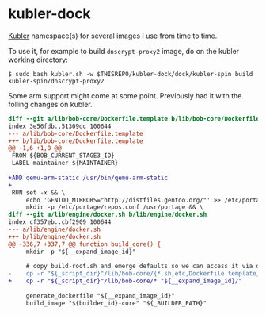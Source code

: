 # kubler-dock

[Kubler](https://github.com/edannenberg/kubler) namespace(s) for several images I use from time to time.

To use it, for example to build `dnscrypt-proxy2` image, do on the kubler working directory:
```
$ sudo bash kubler.sh -w $THISREPO/kubler-dock/dock/kubler-spin build kubler-spin/dnscrypt-proxy2
```

Some arm support might come at some point. Previously had it with the folling changes on kubler.

```patch
diff --git a/lib/bob-core/Dockerfile.template b/lib/bob-core/Dockerfile.template
index 3e56fdb..51309dc 100644
--- a/lib/bob-core/Dockerfile.template
+++ b/lib/bob-core/Dockerfile.template
@@ -1,6 +1,8 @@
 FROM ${BOB_CURRENT_STAGE3_ID}
 LABEL maintainer ${MAINTAINER}
 
+ADD qemu-arm-static /usr/bin/qemu-arm-static
+
 RUN set -x && \
     echo 'GENTOO_MIRRORS="http://distfiles.gentoo.org/"' >> /etc/portage/make.conf && \
     mkdir -p /etc/portage/repos.conf /usr/portage && \
diff --git a/lib/engine/docker.sh b/lib/engine/docker.sh
index cf357eb..cbf2909 100644
--- a/lib/engine/docker.sh
+++ b/lib/engine/docker.sh
@@ -336,7 +337,7 @@ function build_core() {
     mkdir -p "${__expand_image_id}"
 
     # copy build-root.sh and emerge defaults so we can access it via dockerfile context
-    cp -r "${_script_dir}"/lib/bob-core/{*.sh,etc,Dockerfile.template} "${__expand_image_id}/"
+    cp -r "${_script_dir}"/lib/bob-core/* "${__expand_image_id}/"
 
     generate_dockerfile "${__expand_image_id}"
     build_image "${builder_id}-core" "${_BUILDER_PATH}"
```
